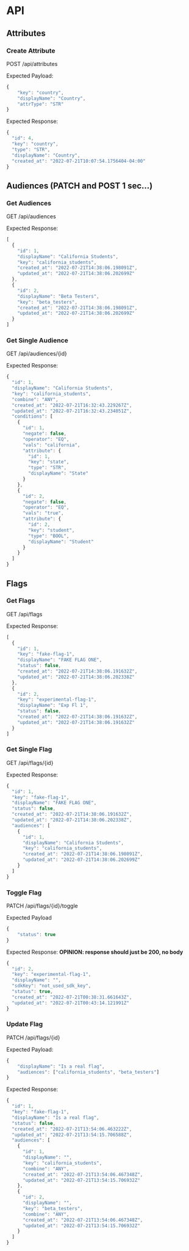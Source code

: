# API

## Attributes
### Create Attribute

POST /api/attributes

Expected Payload:
```js
{
    "key": "country",
    "displayName": "Country",
    "attrType": "STR"
}
```

Expected Response:
```js
{
  "id": 4,
  "key": "country",
  "type": "STR",
  "displayName": "Country",
  "created_at": "2022-07-21T10:07:54.1756404-04:00"
}

```

## Audiences (PATCH and POST 1 sec...)

### Get Audiences

GET /api/audiences

Expected Response:
```js
[
  {
    "id": 1,
    "displayName": "California Students",
    "key": "california_students",
    "created_at": "2022-07-21T14:38:06.198091Z",
    "updated_at": "2022-07-21T14:38:06.202699Z"
  },
  {
    "id": 2,
    "displayName": "Beta Testers",
    "key": "beta_testers",
    "created_at": "2022-07-21T14:38:06.198091Z",
    "updated_at": "2022-07-21T14:38:06.202699Z"
  }
]
```

### Get Single Audience

GET /api/audiences/{id}

Expected Response:
```js
{
  "id": 1,
  "displayName": "California Students",
  "key": "california_students",
  "combine": "ANY",
  "created_at": "2022-07-21T16:32:43.229267Z",
  "updated_at": "2022-07-21T16:32:43.234051Z",
  "conditions": [
    {
      "id": 1,
      "negate": false,
      "operator": "EQ",
      "vals": "california",
      "attribute": {
        "id": 1,
        "key": "state",
        "type": "STR",
        "displayName": "State"
      }
    },
    {
      "id": 2,
      "negate": false,
      "operator": "EQ",
      "vals": "true",
      "attribute": {
        "id": 2,
        "key": "student",
        "type": "BOOL",
        "displayName": "Student"
      }
    }
  ]
}
```

## Flags

### Get Flags

GET /api/flags

Expected Response:
```js
[
  {
    "id": 1,
    "key": "fake-flag-1",
    "displayName": "FAKE FLAG ONE",
    "status": false,
    "created_at": "2022-07-21T14:38:06.191632Z",
    "updated_at": "2022-07-21T14:38:06.202338Z"
  },
  {
    "id": 2,
    "key": "experimental-flag-1",
    "displayName": "Exp Fl 1",
    "status": false,
    "created_at": "2022-07-21T14:38:06.191632Z",
    "updated_at": "2022-07-21T14:38:06.191632Z"
  }
]
```

### Get Single Flag

GET /api/flags/{id}

Expected Response:
```js
{
  "id": 1,
  "key": "fake-flag-1",
  "displayName": "FAKE FLAG ONE",
  "status": false,
  "created_at": "2022-07-21T14:38:06.191632Z",
  "updated_at": "2022-07-21T14:38:06.202338Z",
  "audiences": [
    {
      "id": 1,
      "displayName": "California Students",
      "key": "california_students",
      "created_at": "2022-07-21T14:38:06.198091Z",
      "updated_at": "2022-07-21T14:38:06.202699Z"
    }
  ]
}
```

### Toggle Flag

PATCH /api/flags/{id}/toggle

Expected Payload
```js
{
    "status": true
}
```

Expected Response:
**OPINION: response should just be 200, no body**
```js
{
  "id": 2,
  "key": "experimental-flag-1",
  "displayName": "",
  "sdkKey": "not_used_sdk_key",
  "status": true,
  "created_at": "2022-07-21T00:38:31.661643Z",
  "updated_at": "2022-07-21T00:43:14.121991Z"
}
```

### Update Flag

PATCH /api/flags/{id}

Expected Payload:
```js
{
    "displayName": "Is a real flag",
    "audiences": ["california_students", "beta_testers"]
}
```

Expected Response:
```js
{
  "id": 1,
  "key": "fake-flag-1",
  "displayName": "Is a real flag",
  "status": false,
  "created_at": "2022-07-21T13:54:06.463222Z",
  "updated_at": "2022-07-21T13:54:15.706588Z",
  "audiences": [
    {
      "id": 1,
      "displayName": "",
      "key": "california_students",
      "combine": "ANY",
      "created_at": "2022-07-21T13:54:06.467348Z",
      "updated_at": "2022-07-21T13:54:15.706932Z"
    },
    {
      "id": 2,
      "displayName": "",
      "key": "beta_testers",
      "combine": "ANY",
      "created_at": "2022-07-21T13:54:06.467348Z",
      "updated_at": "2022-07-21T13:54:15.706932Z"
    }
  ]
}
```